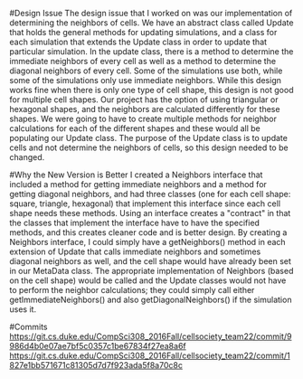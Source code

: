 #Design Issue
The design issue that I worked on was our implementation of determining the neighbors of cells. We have an abstract class called Update that holds the general methods for updating simulations, and a class for each simulation that extends the Update class in order to update that particular simulation. In the update class, there is a method to determine the immediate neighbors of every cell as well as a method to determine the diagonal neighbors of every cell. Some of the simulations use both, while some of the simulations only use immediate neighbors. While this design works fine when there is only one type of cell shape, this design is not good for multiple cell shapes. Our project has the option of using triangular or hexagonal shapes, and the neighbors are calculated differently for these shapes. We were going to have to create multiple methods for neighbor calculations for each of the different shapes and these would all be populating our Update class. The purpose of the Update class is to update cells and not determine the neighbors of cells, so this design needed to be changed.

#Why the New Version is Better
I created a Neighbors interface that included a method for getting immediate neighbors and a method for getting diagonal neighbors, and had three classes (one for each cell shape: square, triangle, hexagonal) that implement this interface since each cell shape needs these methods. Using an interface creates a "contract" in that the classes that implement the interface have to have the specified methods, and this creates cleaner code and is better design. By creating a Neighbors interface, I could simply have a getNeighbors() method in each extension of Update that calls immediate neighbors and sometimes diagonal neighbors as well, and the cell shape would have already been set in our MetaData class. The appropriate implementation of Neighbors (based on the cell shape) would be called and the Update classes would not have to perform the neighbor calculations; they could simply call either getImmediateNeighbors() and also getDiagonalNeighbors() if the simulation uses it.

#Commits
https://git.cs.duke.edu/CompSci308_2016Fall/cellsociety_team22/commit/9986d4b0e07ae7bf5c0357c1be67834f27ea8a6f
https://git.cs.duke.edu/CompSci308_2016Fall/cellsociety_team22/commit/1827e1bb571671c81305d7d7f923ada5f8a70c8c